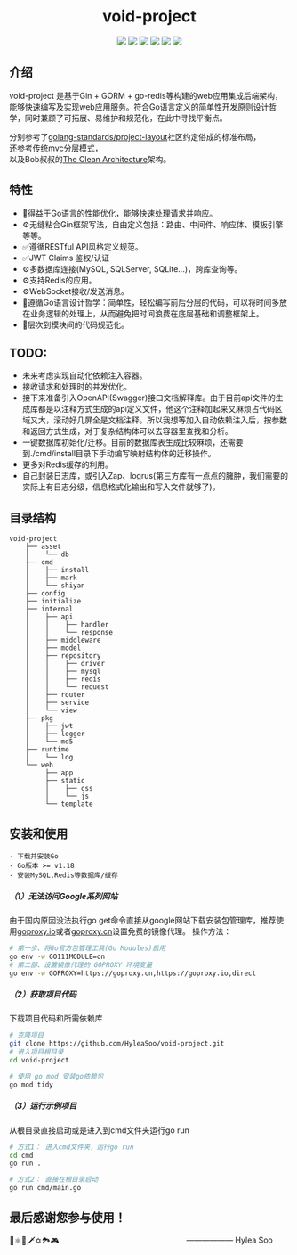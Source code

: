 
<div align=center>
    <h1>void-project</h1>
</div>
  

<div align=center>
    <a href="https://go.dev/doc/effective_go"><img src="https://img.shields.io/badge/GO-v1.20-blue"/></a>
    <a href="https://gin-gonic.com"><img src="https://img.shields.io/badge/Gin-v1.9.0-blue"/></a>
    <a href="https://gorm.io"><img src="https://img.shields.io/badge/GORM-v1.25.1-blue"/></a>
    <a href="https://redis.uptrace.dev"><img src="https://img.shields.io/badge/go--redis-v9.0.4-red"/></a>
    <a href="https://github.com/nhooyr.io/websocket"><img src="https://img.shields.io/badge/nhooyr.io/websocket-v1.8.7-green"/></a>
    <a href="https://github.com/golang-jwt/jwt"><img src="https://img.shields.io/badge/golang--jwt-v5-green"/></a>
</div>

## 介绍
void-project 是基于Gin + GORM + go-redis等构建的web应用集成后端架构，能够快速编写及实现web应用服务。符合Go语言定义的简单性开发原则设计哲学，同时兼顾了可拓展、易维护和规范化，在此中寻找平衡点。

分别参考了[golang-standards/project-layout](https://github.com/golang-standards/project-layout)社区约定俗成的标准布局，  
还参考传统mvc分层模式，  
以及Bob叔叔的[The Clean Architecture](https://blog.cleancoder.com/uncle-bob/2012/08/13/the-clean-architecture.html)架构。

## 特性
- 🚀得益于Go语言的性能优化，能够快速处理请求并响应。
- ⚙️无缝粘合Gin框架写法，自由定义包括：路由、中间件、响应体、模板引擎等等。
- ✅遵循RESTful API风格定义规范。
- ✅JWT Claims 鉴权/认证
- ⚙️多数据库连接(MySQL, SQLServer, SQLite...)，跨库查询等。
- ⚙️支持Redis的应用。
- ⚙️WebSocket接收/发送消息。
- 🔢遵循Go语言设计哲学：简单性，轻松编写前后分层的代码，可以将时间多放在业务逻辑的处理上，从而避免把时间浪费在底层基础和调整框架上。
- 🔢层次到模块间的代码规范化。

## TODO:
- 未来考虑实现自动化依赖注入容器。
- 接收请求和处理时的并发优化。
- 接下来准备引入OpenAPI(Swagger)接口文档解释库。由于目前api文件的生成库都是以注释方式生成的api定义文件，他这个注释加起来又麻烦占代码区域又大，滚动好几屏全是文档注释。所以我想等加入自动依赖注入后，按参数和返回方式生成，对于复杂结构体可以去容器里查找和分析。
- 一键数据库初始化/迁移。目前的数据库表生成比较麻烦，还需要到./cmd/install目录下手动编写映射结构体的迁移操作。
- 更多对Redis缓存的利用。
- 自己封装日志库，或引入Zap、logrus(第三方库有一点点的臃肿，我们需要的实际上有日志分级，信息格式化输出和写入文件就够了)。

## 目录结构
```
void-project
    ├── asset
    │    └── db
    ├── cmd
    │    ├── install
    │    ├── mark
    │    └── shiyan
    ├── config
    ├── initialize
    ├── internal
    │    ├── api
    │    │    ├── handler
    │    │    └── response
    │    ├── middleware
    │    ├── model
    │    ├── repository
    │    │    ├── driver
    │    │    ├── mysql
    │    │    ├── redis
    │    │    └── request
    │    ├── router
    │    ├── service
    │    └── view
    ├── pkg
    │    ├── jwt
    │    ├── logger
    │    └── md5
    ├── runtime
    │    └── log
    └── web
         ├── app
         ├── static
         │    ├── css
         │    └── js
         └── template

```

## 安装和使用
```
- 下载并安装Go
- Go版本 >= v1.18
- 安装MySQL,Redis等数据库/缓存
```
##### （1）无法访问Google系列网站
由于国内原因没法执行go get命令直接从google网站下载安装包管理库，推荐使用[goproxy.io](https://goproxy.io/zh/)或者[goproxy.cn](https://goproxy.cn/)设置免费的镜像代理。
操作方法：
```bash
# 第一步、将Go官方包管理工具(Go Modules)启用
go env -w GO111MODULE=on 
# 第二部、设置镜像代理的 GOPROXY 环境变量
go env -w GOPROXY=https://goproxy.cn,https://goproxy.io,direct
```

##### （2）获取项目代码
下载项目代码和所需依赖库
```bash
# 克隆项目
git clone https://github.com/HyleaSoo/void-project.git
# 进入项目根目录
cd void-project

# 使用 go mod 安装go依赖包
go mod tidy
```

##### （3）运行示例项目
从根目录直接启动或是进入到cmd文件夹运行go run
```bash
# 方式1： 进入cmd文件夹，运行go run
cd cmd
go run .

# 方式2： 直接在根目录启动
go run cmd/main.go
```  

## 最后感谢您参与使用！  
<div>
    <span>🌌⚛️🔮🗡️✡️🏞️🎮</span>
    <label style="float:right;padding-right:30px;">—————— Hylea Soo<label>
</div>  




